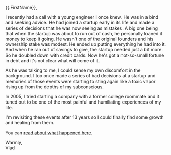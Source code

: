 {{.FirstName}},

I recently had a call with a young engineer I once knew. He was in a bind and seeking advice. He had joined a startup early in its life and made a series of decisions that he was now seeing as mistakes. A big one being that when the startup was about to run out of cash, he personally loaned it money to keep it going. He wasn't one of the original founders and his ownership stake was modest. He ended up putting everything he had into it. And when he ran out of savings to give, the startup needed just a bit more. So he doubled down with credit cards. Now he's got a not-so-small fortune in debt and it's not clear what will come of it. 

As he was talking to me, I could sense my own discomfort in the background. I too once made a series of bad decisions at a startup and memories of those events were starting to sting again like a toxic vapor rising up from the depths of my subconscious.

In 2005, I tried starting a company with a former college roommate and it tuned out to be one of the most painful and humiliating experiences of my life. 

I'm revisiting these events after 13 years so I could finally find some growth and healing from them. 

You can [read about what happened here](https://softsideoftech.com/startup-humiliation). 

Warmly,  
Vlad